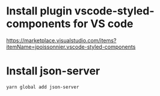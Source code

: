 # Install plugin vscode-styled-components for VS code
https://marketplace.visualstudio.com/items?itemName=jpoissonnier.vscode-styled-components

# Install json-server

`yarn global add json-server`
